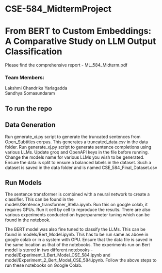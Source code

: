 ﻿# CSE-584_MidtermProject

# From BERT to Custom Embeddings: A Comparative Study on LLM Output Classification
Please find the comprehensive report - ML_584_Midterm.pdf

### Team Members:
Lakshmi Chandrika Yarlagadda \
Sandhya Somasundaram

## To run the repo

## Data Generation

Run generate_xi.py script to generate the truncated sentences from Open_Subtitles corpus. This generates a truncated_data.csv in the data folder. 
Run generate_xj.py script to generate sentence completions using various LLMs. Update groq and OpenAPI keys in the file before running. Change the models name for various LLMs you wish to be generated.
Ensure the data is split to ensure a balanced labels in the dataset. Such a dataset is saved in the data folder and is named CSE_584_Final_Dataset.csv

## Run Models
The sentence transformer is combined with a neural network to create a classifier. This can be found in the models/Sentence_transformer_Stella.ipynb. 
Run this on google colab, it requires GPUs. Run it cell by cell to reproduce the results. There are also various experiments conducted on hyperparameter tuning which can be found in the notebook.

The BERT model was also fine tuned to classify the LLMs. This can be found in models/Bert_Model.ipynb. This has to be run same as above in google colab or in a system with GPU. Ensure that the data file is saved in the same location as that of the notebooks. The experiments run on Bert model is stored in two different notebooks - model/Experiment_1_Bert_Model_CSE_584.ipynb and model/Experiment_2_Bert_Model_CSE_584.ipynb. Follow the above steps to run these notebooks on Google Colab. 
